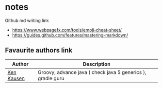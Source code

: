 # notes
Github md writing link

 - https://www.webpagefx.com/tools/emoji-cheat-sheet/
 - https://guides.github.com/features/mastering-markdown/
 
## Favaurite authors link

Author | Description
------------ | -------------
[Ken Kausen](https://github.com/kousen) | Groovy, advance java ( check java 5 generics ), gradle guru
